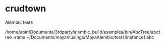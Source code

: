 # crudtown
Alembic tests

/home/eoin/Documents/3rdparty/alembic_build/examples/bin/AbcTree/abctree -rams  ~/Documents/mayamusings/MayaAlembic/tests/instance1.abc